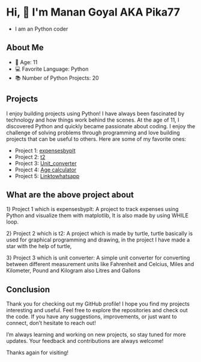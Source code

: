 # Hi, 👋 I'm Manan Goyal AKA Pika77
- I am an Python coder

## About Me
- 👦 Age: 11
- 💻 Favorite Language: Python
- 📚 Number of Python Projects: 20

## Projects
I enjoy building projects using Python! I have always been fascinated by technology and how things work behind the scenes. At the age of 11, I discovered Python and quickly became passionate about coding. I enjoy the challenge of solving problems through programming and love building projects that can be useful to others.                                         Here are some of my favorite ones:
- Project 1: [expensesbyplt](https://github.com/404Code-Crafter/Pika77)
- Project 2: [t2](https://github.com/404Code-Crafter/Pika77)
- Project 3: [Unit_converter](https://github.com/404Code-Crafter/Pika77)
- Project 4: [Age calculator](https://github.com/404Code-Crafter/Pika77)
- Project 5: [Linktowhatsapp](https://github.com/404Code-Crafter/Pika77)

## What are the above project about

 1} Project 1 which is expensesbyplt: A project to track expenses using Python and visualize them with matplotlib, It is also made by using WHILE loop.

 2} Project 2 which is t2: A project which is made by turtle, turtle basically is used for graphical programming and drawing, in the project I have made a star with the help of turtle,

 3} Project 3 which is unit converter: A simple unit converter for converting between different measurement units like Fahrenheit and Celcius, Miles and Kilometer, Pound and Kilogram also Litres and Gallons

 ## Conclusion
Thank you for checking out my GitHub profile! I hope you find my projects interesting and useful. Feel free to explore the repositories and check out the code. If you have any suggestions, improvements, or just want to connect, don’t hesitate to reach out!

I’m always learning and working on new projects, so stay tuned for more updates. Your feedback and contributions are always welcome!

Thanks again for visiting!
